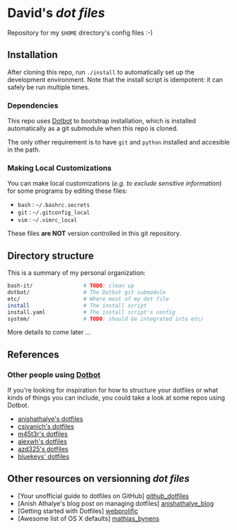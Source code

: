 # David's _dot files_
Repository for my `$HOME` directory's config files :-)


## Installation
After cloning this repo, run `./install` to automatically set up the development environment.
Note that the install script is idempotent: it can safely be run multiple times.

### Dependencies
This repo uses [Dotbot][dotbot] to bootstrap installation, which is installed automatically as a git submodule when this repo is cloned.

The only other requirement is to have `git` and `python` installed and accesible in the path.

### Making Local Customizations
You can make local customizations (_e.g. to exclude sensitive information_) for some programs by editing these files:

- `bash` : `~/.bashrc.secrets`
- `git` : `~/.gitconfig_local`
- `vim` : `~/.vimrc_local`

These files **are NOT** version controlled in this git repository.



## Directory structure
This is a summary of my personal organization:
```bash
bash-it/                # TODO: clean up
dotbot/                 # The Dotbot git submodule
etc/                    # Where most of my dot file
install                 # The install script 
install.yaml            # The install script's config
system/                 # TODO: should be integrated into etc/
```
More details to come later ...


## References

### Other people using [Dotbot][dotbot]

If you're looking for inspiration for how to structure your dotfiles or what kinds of things you can include, you could take a look at some repos using Dotbot.

- [anishathalye's dotfiles][anishathalye_dotfiles]
- [csivanich's dotfiles][csivanich_dotfiles]
- [m45t3r's dotfiles][m45t3r_dotfiles]
- [alexwh's dotfiles][alexwh_dotfiles]
- [azd325's dotfiles][azd325_dotfiles]
- [bluekeys' dotfiles][bluekeys_dotfiles]


## Other resources on versionning _dot files_
- [Your unofficial guide to dotfiles on GitHub] [github_dotfiles]
- [Anish Athalye's blog post on managing dotfiles] [anishathalye_blog]
- [Getting started with Dotfiles] [webprolific]
- [Awesome list of OS X defaults] [mathias_bynens]


[dotbot]: https://github.com/anishathalye/dotbot
[fork]: https://github.com/anishathalye/dotfiles_template/fork
[anishathalye_dotfiles]: https://github.com/anishathalye/dotfiles
[csivanich_dotfiles]: https://github.com/csivanich/dotfiles
[m45t3r_dotfiles]: https://github.com/m45t3r/dotfiles
[alexwh_dotfiles]: https://github.com/alexwh/dotfiles
[azd325_dotfiles]: https://github.com/Azd325/dotfiles
[bluekeys_dotfiles]: https://github.com/bluekeys/.dotfiles
[github_dotfiles]: https://dotfiles.github.io/
[anishathalye_blog]:  http://www.anishathalye.com/2014/08/03/managing-your-dotfiles/
[webprolific]: https://medium.com/@webprolific/getting-started-with-dotfiles-43c3602fd789
[mathias_bynens]: https://github.com/mathiasbynens/dotfiles
